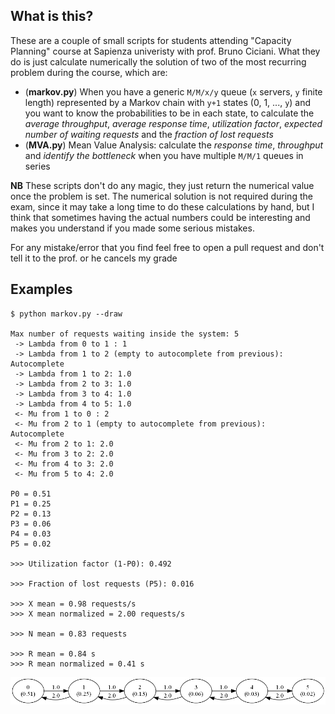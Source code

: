 ## What is this?

These are a couple of small scripts for students attending "Capacity Planning" course at Sapienza univeristy with prof. Bruno Ciciani. What they do is just calculate numerically the solution of two of the most recurring problem during the course, which are:
  - (__markov.py__) When you have a generic `M/M/x/y` queue (`x` servers, `y` finite length) represented by a Markov chain with `y+1` states (0, 1, ..., `y`) and you want to know the probabilities to be in each state, to calculate the _average throughput_, _average response time_,  _utilization factor_, _expected number of waiting requests_ and the _fraction of lost requests_
  - (__MVA.py__) Mean Value Analysis: calculate the _response time_, _throughput_ and _identify the bottleneck_ when you have multiple `M/M/1` queues in series
  
__NB__ These scripts don't do any magic, they just return the numerical value once the problem is set. The numerical solution is not required during the exam, since it may take a long time to do these calculations by hand, but I think that sometimes having the actual numbers could be interesting and makes you understand if you made some serious mistakes.


For any mistake/error that you find feel free to open a pull request and don't tell it to the prof. or he cancels my grade

## Examples

    $ python markov.py --draw

    Max number of requests waiting inside the system: 5
     -> Lambda from 0 to 1 : 1
     -> Lambda from 1 to 2 (empty to autocomplete from previous):
    Autocomplete
     -> Lambda from 1 to 2: 1.0
     -> Lambda from 2 to 3: 1.0
     -> Lambda from 3 to 4: 1.0
     -> Lambda from 4 to 5: 1.0
     <- Mu from 1 to 0 : 2
     <- Mu from 2 to 1 (empty to autocomplete from previous):
    Autocomplete
     <- Mu from 2 to 1: 2.0
     <- Mu from 3 to 2: 2.0
     <- Mu from 4 to 3: 2.0
     <- Mu from 5 to 4: 2.0
    
    P0 = 0.51
    P1 = 0.25
    P2 = 0.13
    P3 = 0.06
    P4 = 0.03
    P5 = 0.02
    
    >>> Utilization factor (1-P0): 0.492
    
    >>> Fraction of lost requests (P5): 0.016
    
    >>> X mean = 0.98 requests/s
    >>> X mean normalized = 2.00 requests/s
    
    >>> N mean = 0.83 requests
    
    >>> R mean = 0.84 s
    >>> R mean normalized = 0.41 s

<img src="examples/markov.png">
